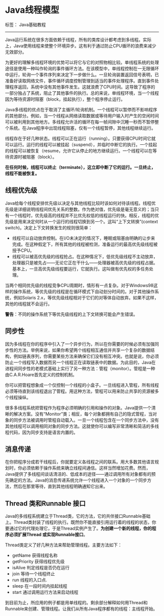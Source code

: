 # Java线程模型

标签： Java基础教程

---

Java运行系统在很多方面依赖于线程，所有的类库设计都考虑到多线程。实际上，Java使用线程来使整个环境异步。这有利于通过防止CPU循环的浪费来减少无效部分。

为更好的理解多线程环境的优势可以将它与它的对照物相比较。单线程系统的处理途径是使用一种叫作轮询的事件循环方法。在该模型中，单线程控制在一无限循环中运行，轮询一个事件序列来决定下一步做什么。一旦轮询装置返回信号表明，已准备好读取网络文件，事件循环调度控制管理到适当的事件处理程序。直到事件处理程序返回，系统中没有其他事件发生。这就浪费了CPU时间。这导致了程序的一部分独占了系统，阻止了其他事件的执行。总的来说，单线程环境，当一个线程因为等待资源时阻塞（block，挂起执行），整个程序停止运行。

Java多线程的优点在于取消了主循环/轮询机制。一个线程可以暂停而不影响程序的其他部分。例如，当一个线程从网络读取数据或等待用户输入时产生的空闲时间可以被利用到其他地方。多线程允许活的循环在每一帧间隙中沉睡一秒而不暂停整个系统。在Java程序中出现线程阻塞，仅有一个线程暂停，其他线程继续运行。

线程存在于好几种状态。线程可以正在运行（running）。只要获得CPU时间它就可以运行。运行的线程可以被挂起（suspend），并临时中断它的执行。一个挂起的线程可以被恢复（resume，允许它从停止的地方继续运行。一个线程可以在等待资源时被阻塞（block）。

**在任何时候，线程可以终止（terminate），这立即中断了它的运行。一旦终止，线程不能被恢复。**

## 线程优先级

Java给每个线程安排优先级以决定与其他线程比较时该如何对待该线程。线程优先级是详细说明线程间优先关系的整数。作为绝对值，优先级是毫无意义的；当只有一个线程时，优先级高的线程并不比优先权低的线程运行的快。相反，线程的优先级是用来决定何时从一个运行的线程切换到另一个。这叫“上下文转换”(context switch)。决定上下文转换发生的规则很简单：

- 线程可以自动放弃控制。在I/O未决定的情况下，睡眠或阻塞由明确的让步来完成。在这种假定下，所有其他的线程被检测，准备运行的最高优先级线程被授予CPU。
- 线程可以被高优先级的线程抢占。在这种情况下，低优先级线程不主动放弃，处理器只是被先占——无论它正在干什么——处理器被高优先级的线程占据。基本上，一旦高优先级线程要运行，它就执行。这叫做有优先权的多任务处理。

当两个相同优先级的线程竞争CPU周期时，情形有一点复杂。对于Windows98这样的操作系统，等优先级的线程是在循环模式下自动划分时间的。对于其他操作系统，例如Solaris 2.x，等优先级线程相对于它们的对等体自动放弃。如果不这样，其他的线程就不会运行。

**警告**：不同的操作系统下等优先级线程的上下文转换可能会产生错误。

## 同步性

因为多线程在你的程序中引入了一个异步行为，所以在你需要的时候必须有加强同步性的方法。举例来说，如果你希望两个线程相互通信并共享一个复杂的数据结构，例如链表序列，你需要某些方法来确保它们没有相互冲突。也就是说，你必须防止一个线程写入数据而另一个线程正在读取链表中的数据。为此目的，Java在进程间同步性的老模式基础上实行了另一种方法：管程（monitor）。管程是一种由C.A.R.Hoare首先定义的控制机制。

你可以把管程想象成一个仅控制一个线程的小盒子。一旦线程进入管程，所有线程必须等待直到该线程退出了管程。用这种方法，管程可以用来防止共享的资源被多个线程操纵。

很多多线程系统把管程作为程序必须明确的引用和操作的对象。Java提供一个清晰的解决方案。没有“Monitor”类；相反，每个对象都拥有自己的隐式管程，当对象的同步方法被调用时管程自动载入。一旦一个线程包含在一个同步方法中，没有其他线程可以调用相同对象的同步方法。这就使你可以编写非常清晰和简洁的多线程代码，因为同步支持是语言内置的。

## 消息传递

在你把程序分成若干线程后，你就要定义各线程之间的联系。用大多数其他语言规划时，你必须依赖于操作系统来确立线程间通信。这样当然增加花费。然而，Java提供了多线程间谈话清洁的、低成本的途径——通过调用所有对象都有的预先确定的方法。Java的消息传递系统允许一个线程进入一个对象的一个同步方法，然后在那里等待，直到其他线程明确通知它出来。

## Thread 类和Runnable 接口

Java的多线程系统建立于Thread类，它的方法，它的共伴接口Runnable基础上。Thread类封装了线程的执行。既然你不能直接引用运行着的线程的状态，你要通过它的代理处理它，于是Thread实例产生了。**为创建一个新的线程，你的程序必须扩展Thread 或实现Runnable接口**。

Thread类定义了好几种方法来帮助管理线程。主要方法如下：

- getName	获得线程名称
- getPriority	获得线程优先级
- isAlive	判定线程是否仍在运行
- join	等待一个线程终止
- run	线程的入口点.
- sleep	在一段时间内挂起线程
- start	通过调用运行方法来启动线程

到目前为止，所应用的例子都是用单线程的。剩余部分解释如何用Thread和Runnable来创建、管理线程。让我们从所有Java程序都有的线程：主线程开始。